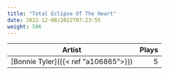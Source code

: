 ```yaml
---
title: "Total Eclipse Of The Heart"
date: 2022-12-08/2022T07:23:55
weight: 506
---
```




 Artist | Plays 
----- | -----:
[Bonnie Tyler]({{< ref "a106865">}}) | 5
